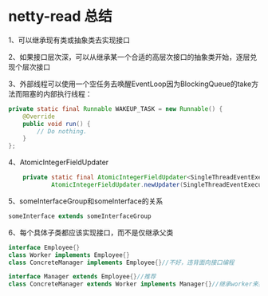 # netty-read 总结

1、可以继承现有类或抽象类去实现接口

2、如果接口层次深，可以从继承某一个合适的高层次接口的抽象类开始，逐层兑现个层次接口

3、外部线程可以使用一个空任务去唤醒EventLoop因为BlockingQueue的take方法而阻塞的内部执行线程：

```java
private static final Runnable WAKEUP_TASK = new Runnable() {
    @Override
    public void run() {
        // Do nothing.    
    }
};
```

4、AtomicIntegerFieldUpdater

```java
    private static final AtomicIntegerFieldUpdater<SingleThreadEventExecutor> STATE_UPDATER =
            AtomicIntegerFieldUpdater.newUpdater(SingleThreadEventExecutor.class, "state");
```

5、someInterfaceGroup和someInterface的关系

```java
someInterface extends someInterfaceGroup
```

6、每个具体子类都应该实现接口，而不是仅继承父类

```java
interface Employee{}
class Worker implements Employee{}
class ConcreteManager implements Employee{}//不好，违背面向接口编程

interface Manager extends Employee{}//推荐
class ConcreteManager extends Worker implements Manager{}//继承worker来实现Manager接口
```

